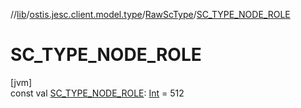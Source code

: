 //[lib](../../../index.md)/[ostis.jesc.client.model.type](../index.md)/[RawScType](index.md)/[SC_TYPE_NODE_ROLE](-s-c_-t-y-p-e_-n-o-d-e_-r-o-l-e.md)

# SC_TYPE_NODE_ROLE

[jvm]\
const val [SC_TYPE_NODE_ROLE](-s-c_-t-y-p-e_-n-o-d-e_-r-o-l-e.md): [Int](https://kotlinlang.org/api/latest/jvm/stdlib/kotlin/-int/index.html) = 512
